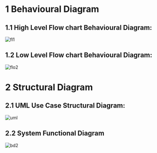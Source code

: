 # 1 Behavioural Diagram

## 1.1  High Level Flow chart Behavioural Diagram:
![fl1](https://user-images.githubusercontent.com/98951784/156756143-b2641f92-d395-466e-a3af-593dd303f24e.png)

## 1.2 Low Level Flow chart Behavioural Diagram:
![flo2](https://user-images.githubusercontent.com/98951784/156760867-843a680b-5820-48c4-a974-0c4d7981475e.png)

# 2 Structural Diagram

## 2.1 UML Use Case Structural Diagram:
![uml](https://user-images.githubusercontent.com/98951784/156767174-284072ce-6ded-4272-b43e-54c71e67a984.png)

## 2.2 System Functional Diagram
![bd2](https://user-images.githubusercontent.com/98951784/156641767-230f5edc-0dc9-4bcd-b5d3-813d198df411.png)


